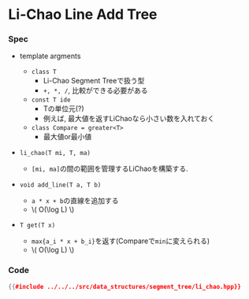 # Li-Chao Line Add Tree

### Spec

- template argments
  - `class T`
    - Li-Chao Segment Treeで扱う型
    - `+, *, /`, 比較ができる必要がある
  - `const T ide`
    - Tの単位元(?)
    - 例えば, 最大値を返すLiChaoなら小さい数を入れておく
  - `class Compare = greater<T>`
    - 最大値or最小値

- `li_chao(T mi, T, ma)`
  - `[mi, ma]`の間の範囲を管理するLiChaoを構築する.

- `void add_line(T a, T b)`
  - `a * x + b`の直線を追加する
  - \\( O(\log L) \\)

- `T get(T x)`
  - `max{a_i * x + b_i}`を返す(Compareで`min`に変えられる)
  - \\( O(\log L) \\)

### Code

```cpp
{{#include ../../../src/data_structures/segment_tree/li_chao.hpp}}
```
